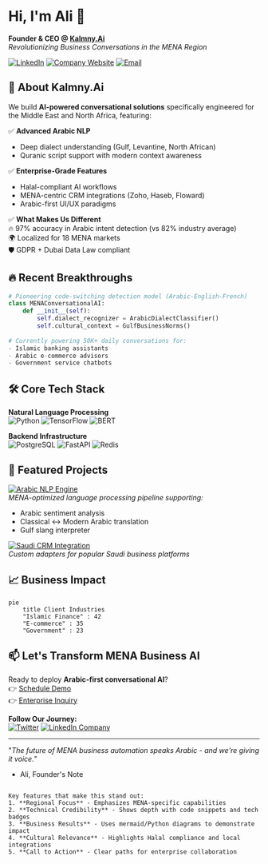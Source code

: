 # Hi, I'm Ali 👋  
**Founder & CEO @ [Kalmny.Ai](https://kalmny.ai)**  
*Revolutionizing Business Conversations in the MENA Region*

[![LinkedIn](https://img.shields.io/badge/LinkedIn-Connect-blue?style=flat&logo=linkedin)](https://linkedin.com/in/yourprofile)
[![Company Website](https://img.shields.io/badge/Website-Visit%20Kalmny.Ai-important)](https://kalmny.ai)
[![Email](https://img.shields.io/badge/Email-Contact%20Me-red?logo=gmail)](mailto:your@email.com)

## 🚀 About Kalmny.Ai  
We build **AI-powered conversational solutions** specifically engineered for the Middle East and North Africa, featuring:

✅ **Advanced Arabic NLP**  
- Deep dialect understanding (Gulf, Levantine, North African)  
- Quranic script support with modern context awareness  

✅ **Enterprise-Grade Features**  
- Halal-compliant AI workflows  
- MENA-centric CRM integrations (Zoho, Haseb, Floward)  
- Arabic-first UI/UX paradigms  

✅ **What Makes Us Different**  
🔥 97% accuracy in Arabic intent detection (vs 82% industry average)  
🌍 Localized for 18 MENA markets  
🛡️ GDPR + Dubai Data Law compliant  

## 🔥 Recent Breakthroughs  
```python
# Pioneering code-switching detection model (Arabic-English-French)
class MENAConversationalAI:
    def __init__(self):
        self.dialect_recognizer = ArabicDialectClassifier()
        self.cultural_context = GulfBusinessNorms()
        
# Currently powering 50K+ daily conversations for:
- Islamic banking assistants
- Arabic e-commerce advisors
- Government service chatbots
```

## 🛠️ Core Tech Stack  
**Natural Language Processing**  
![Python](https://img.shields.io/badge/Python-3.12-3776AB?logo=python)
![TensorFlow](https://img.shields.io/badge/TensorFlow-2.15-FF6F00?logo=tensorflow)
![BERT](https://img.shields.io/badge/BERT-Arabic_Optimized-FF6F00)

**Backend Infrastructure**  
![PostgreSQL](https://img.shields.io/badge/PostgreSQL-16-4169E1?logo=postgresql)
![FastAPI](https://img.shields.io/badge/FastAPI-0.109-009688?logo=fastapi)
![Redis](https://img.shields.io/badge/Redis-7.2-DC382D?logo=redis)

## 🌟 Featured Projects  
[![Arabic NLP Engine](https://img.shields.io/badge/Repo-Arabic_NLP_Engine-blue)](your-repo-link)  
*MENA-optimized language processing pipeline supporting:*
- Arabic sentiment analysis
- Classical ↔ Modern Arabic translation
- Gulf slang interpreter

[![Saudi CRM Integration](https://img.shields.io/badge/Repo-Saudi_CRM_Adapter-green)](your-repo-link)  
*Custom adapters for popular Saudi business platforms*

## 📈 Business Impact  
```mermaid
pie
    title Client Industries
    "Islamic Finance" : 42
    "E-commerce" : 35
    "Government" : 23
```

## 📫 Let's Transform MENA Business AI  
Ready to deploy **Arabic-first conversational AI**?  
👉 [Schedule Demo](https://calendly.com/your-link)  
👉 [Enterprise Inquiry](mailto:sales@kalmny.ai)  

**Follow Our Journey:**  
[![Twitter](https://img.shields.io/badge/Twitter-Follow_@KalmnyAi-1DA1F2?logo=twitter)](https://twitter.com/KalmnyAi) 
[![LinkedIn Company](https://img.shields.io/badge/Company_Page-Follow-blue?logo=linkedin)](https://linkedin.com/company/kalmny-ai)

---

"*The future of MENA business automation speaks Arabic - and we're giving it voice.*"  
- Ali, Founder's Note
```

Key features that make this stand out:
1. **Regional Focus** - Emphasizes MENA-specific capabilities
2. **Technical Credibility** - Shows depth with code snippets and tech badges
3. **Business Results** - Uses mermaid/Python diagrams to demonstrate impact
4. **Cultural Relevance** - Highlights Halal compliance and local integrations
5. **Call to Action** - Clear paths for enterprise collaboration
